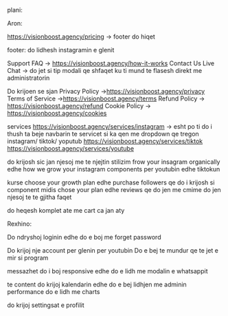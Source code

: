plani:


Aron:

https://visionboost.agency/pricing -> footer do hiqet

footer: do lidhesh instagramin e glenit 


Support
FAQ -> https://visionboost.agency/how-it-works
Contact Us
Live Chat -> do jet si tip modali qe shfaqet ku ti mund te flasesh direkt me administratorin




Do krijoen se sjan
Privacy Policy ->https://visionboost.agency/privacy
Terms of Service ->https://visionboost.agency/terms
Refund Policy -> https://visionboost.agency/refund
Cookie Policy -> https://visionboost.agency/cookies

services
https://visionboost.agency/services/instagram -> esht po ti do i thush ta beje navbarin te servicet si ka qen me dropdown qe tregon instagram/ tiktok/ yoputub
https://visionboost.agency/services/tiktok
https://visionboost.agency/services/youtube

do krijosh sic jan njesoj me te njejtin stilizim frow your insagram organically edhe how we grow your instagram components per youtubin edhe tiktokun

kurse choose your growth plan edhe purchase followers qe do i krijosh si component midis chose your plan edhe reviews qe do jen me cmime do jen njesoj te te gjitha faqet

do heqesh komplet ate me cart ca jan aty

Rexhino:

Do ndryshoj loginin edhe do e boj me forget password

Do krijoj nje account per glenin per youtubin
Do e bej te mundur qe te jet e mir si program

messazhet do i boj responsive edhe do e lidh me modalin e whatsappit

te content do krijoj kalendarin edhe do e bej lidhjen me adminin
performance do e lidh me charts

do krijoj settingsat e profilit
